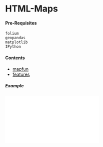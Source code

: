 # HTML-Maps

#### Pre-Requisites  
```
folium    
geopandas  
matplotlib   
IPython  
```
#### Contents
- [mapfun](mapfun.md)
- [features](features.md)

##### Example  
         
![example map](map.html)  

